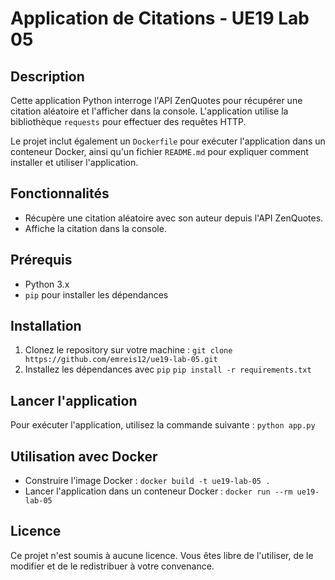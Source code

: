 # Application de Citations - UE19 Lab 05

## Description
Cette application Python interroge l'API ZenQuotes pour récupérer une citation aléatoire et l'afficher dans la console. L'application utilise la bibliothèque `requests` pour effectuer des requêtes HTTP.

Le projet inclut également un `Dockerfile` pour exécuter l'application dans un conteneur Docker, ainsi qu'un fichier `README.md` pour expliquer comment installer et utiliser l'application.

## Fonctionnalités
- Récupère une citation aléatoire avec son auteur depuis l'API ZenQuotes.
- Affiche la citation dans la console.

## Prérequis
- Python 3.x
- `pip` pour installer les dépendances

## Installation
1. Clonez le repository sur votre machine : ```git clone https://github.com/emreis12/ue19-lab-05.git ```
2. Installez les dépendances avec `pip` ```pip install -r requirements.txt```

## Lancer l'application
Pour exécuter l'application, utilisez la commande suivante : ```python app.py```


## Utilisation avec Docker

- Construire l'image Docker : ```docker build -t ue19-lab-05 .```
- Lancer l'application dans un conteneur Docker : ```docker run --rm ue19-lab-05```

## Licence
Ce projet n'est soumis à aucune licence. Vous êtes libre de l'utiliser, de le modifier et de le redistribuer à votre convenance.
